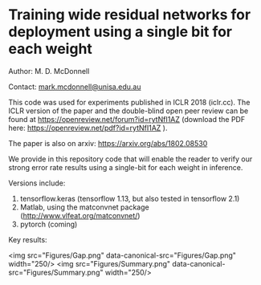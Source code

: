# Training wide residual networks for deployment using a single bit for each weight

Author: M. D. McDonnell

Contact: mark.mcdonnell@unisa.edu.au

This code was used for experiments published in ICLR 2018 (iclr.cc). The ICLR version of the paper and the double-blind open peer review can be found at https://openreview.net/forum?id=rytNfI1AZ (download the PDF here: https://openreview.net/pdf?id=rytNfI1AZ ).

The paper is also on arxiv: https://arxiv.org/abs/1802.08530

We provide in this repository code that will enable the reader to verify our strong error rate results using a single-bit for each weight in inference.

Versions include: 

1. tensorflow.keras (tensorflow 1.13, but also tested in tensorflow 2.1)
2. Matlab, using the matconvnet package (http://www.vlfeat.org/matconvnet/) 
3. pytorch (coming)

Key results:

<img src="Figures/Gap.png" data-canonical-src="Figures/Gap.png" width="250/>
<img src="Figures/Summary.png" data-canonical-src="Figures/Summary.png" width="250/>

